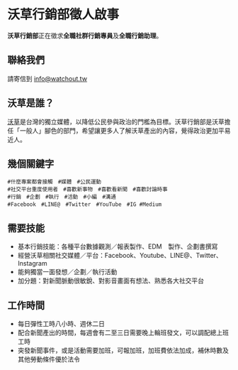 # 沃草行銷部徵人啟事

**沃草行銷部**正在徵求**全職社群行銷專員**及**全職行銷助理**。

## 聯絡我們

請寄信到 [info@watchout.tw](#)

## 沃草是誰？

[沃草](https://watchout.tw)是台灣的獨立媒體，以降低公民參與政治的門檻為目標。沃草行銷部是沃草擔任「一般人」腳色的部門，希望讓更多人了解沃草產出的內容，覺得政治更加平易近人。

## 幾個關鍵字

```
#什麼專案都會接觸　#媒體　#公民運動
#社交平台重度使用者　#喜歡新事物　#喜歡看新聞　#喜歡討論時事
#行銷　#企劃　#執行　#活動　#小編　#溝通
#Facebook　#LINE@　#Twitter　#YouTube　#IG #Medium
```

## 需要技能

- 基本行銷技能：各種平台數據觀測／報表製作、EDM　製作、企劃書撰寫
- 經營沃草相關社交媒體／平台：Facebook、Youtube、LINE@、Twitter、Instagram
- 能夠獨當一面發想／企劃／執行活動
- 加分題：對新聞脈動很敏銳、對影音畫面有想法、熟悉各大社交平台

## 工作時間

- 每日彈性工時八小時、週休二日
- 配合新聞產出的時間，每週會有二至三日需要晚上輪班發文，可以調配總上班工時
- 突發新聞事件，或是活動需要加班，可報加班，加班費依法加成，補休時數及其他勞動條件優於法令
